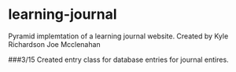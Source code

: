 # learning-journal

Pyramid implemtation of a learning journal website.
Created by Kyle Richardson Joe Mcclenahan

###3/15
Created entry class for database entries for journal entires.
